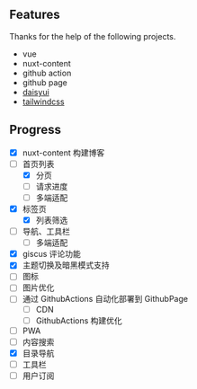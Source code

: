## Features

Thanks for the help of the following projects.

- vue
- nuxt-content
- github action
- github page
- [daisyui](https://github.com/saadeghi/daisyui)
- [tailwindcss](https://tailwindcss.com/)

## Progress

- [x] nuxt-content 构建博客
- [ ] 首页列表
  - [x] 分页
  - [ ] 请求进度
  - [ ] 多端适配
- [x] 标签页
  - [x] 列表筛选
- [ ] 导航、工具栏
  - [ ] 多端适配
- [x] giscus 评论功能
- [x] 主题切换及暗黑模式支持
- [ ] 图标
- [ ] 图片优化
- [ ] 通过  GithubActions 自动化部署到 GithubPage
  - [ ] CDN
  - [ ] GithubActions 构建优化
- [ ] PWA
- [ ] 内容搜索
- [x] 目录导航
- [ ] 工具栏
- [ ] 用户订阅 